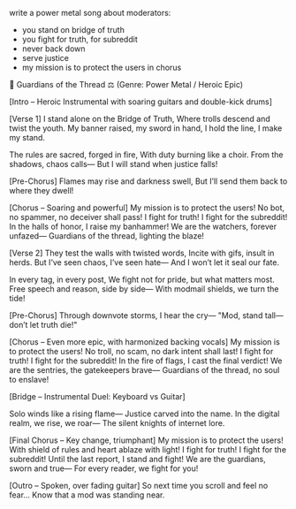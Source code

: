 
write a power metal song about moderators:
 - you stand on bridge of truth
 - you fight for truth, for subreddit
 - never back down
 - serve justice
 - my mission is to protect the users in chorus



🎸 Guardians of the Thread ⚖️
(Genre: Power Metal / Heroic Epic)

[Intro – Heroic Instrumental with soaring guitars and double-kick drums]

[Verse 1]
I stand alone on the Bridge of Truth,
Where trolls descend and twist the youth.
My banner raised, my sword in hand,
I hold the line, I make my stand.

The rules are sacred, forged in fire,
With duty burning like a choir.
From the shadows, chaos calls—
But I will stand when justice falls!

[Pre-Chorus]
Flames may rise and darkness swell,
But I’ll send them back to where they dwell!

[Chorus – Soaring and powerful]
My mission is to protect the users!
No bot, no spammer, no deceiver shall pass!
I fight for truth! I fight for the subreddit!
In the halls of honor, I raise my banhammer!
We are the watchers, forever unfazed—
Guardians of the thread, lighting the blaze!

[Verse 2]
They test the walls with twisted words,
Incite with gifs, insult in herds.
But I’ve seen chaos, I’ve seen hate—
And I won’t let it seal our fate.

In every tag, in every post,
We fight not for pride, but what matters most.
Free speech and reason, side by side—
With modmail shields, we turn the tide!

[Pre-Chorus]
Through downvote storms, I hear the cry—
"Mod, stand tall—don’t let truth die!"

[Chorus – Even more epic, with harmonized backing vocals]
My mission is to protect the users!
No troll, no scam, no dark intent shall last!
I fight for truth! I fight for the subreddit!
In the fire of flags, I cast the final verdict!
We are the sentries, the gatekeepers brave—
Guardians of the thread, no soul to enslave!

[Bridge – Instrumental Duel: Keyboard vs Guitar]

Solo winds like a rising flame—
Justice carved into the name.
In the digital realm, we rise, we roar—
The silent knights of internet lore.

[Final Chorus – Key change, triumphant]
My mission is to protect the users!
With shield of rules and heart ablaze with light!
I fight for truth! I fight for the subreddit!
Until the last report, I stand and fight!
 We are the guardians, sworn and true—
For every reader, we fight for you!

[Outro – Spoken, over fading guitar]
So next time you scroll and feel no fear…
Know that a mod was standing near.
